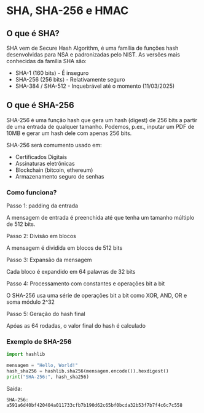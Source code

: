 # SHA, SHA-256 e HMAC

## O que é SHA?

SHA vem de Secure Hash Algorithm, é uma família de funções hash desenvolvidas para NSA e padronizadas pelo NIST. As versões mais conhecidas da família SHA são:

- SHA-1 (160 bits) - É inseguro
- SHA-256 (256 bits) - Relativamente seguro
- SHA-384 / SHA-512 - Inquebrável até o momento (11/03/2025)

## O que é SHA-256

SHA-256 é uma função hash que gera um hash (digest) de 256 bits a partir de uma entrada de qualquer tamanho. Podemos, p.ex., inputar um PDF de 10MB e gerar um hash dele com apenas 256 bits.

SHA-256 será comumento usado em:

* Certificados Digitais
* Assinaturas eletrônicas
* Blockchain (bitcoin, ethereum)
* Armazenamento seguro de senhas

### Como funciona?

Passo 1: padding da entrada

A mensagem de entrada é preenchida até que tenha um tamanho múltiplo de 512 bits.

Passo 2: Divisão em blocos

A mensagem é dividida em blocos de 512 bits

Passo 3: Expansão da mensagem

Cada bloco é expandido em 64 palavras de 32 bits

Passo 4: Processamento com constantes e operações bit a bit

O SHA-256 usa uma série de operações bit a bit como XOR, AND, OR e soma módulo 2^32

Passo 5: Geração do hash final

Apóas as 64 rodadas, o valor final do hash é calculado

### Exemplo de SHA-256

```python
import hashlib

mensagem = "Hello, World!"
hash_sha256 = hashlib.sha256(mensagem.encode()).hexdigest()
print("SHA-256:", hash_sha256)
```

Saída:

```
SHA-256: a591a6d40bf420404a011733cfb7b190d62c65bf0bcda32b53f7b7f4c6c7c558
```
